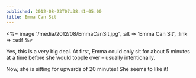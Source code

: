 ```yaml
---
published: 2012-08-23T07:38:41-05:00
title: Emma Can Sit
---
```

<%= image '/media/2012/08/EmmaCanSit.jpg', :alt => 'Emma Can Sit', :link => :self %>

Yes, this is a very big deal. At first, Emma could only sit for about 5 minutes at a time before she would topple over – usually intentionally.

Now, she is sitting for upwards of 20 minutes! She seems to like it!
